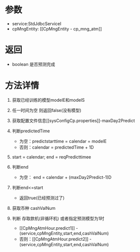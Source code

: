 # 参数
- service:StdJdbcServiceI
- cpMngEntity:  [[CpMngEntity - cp_mng_atm]]

# 返回
- boolean      是否预测完成

# 方法详情
1. 获取已经训练的模型modelE和modelS
2. 任一时间为空 则返回false(没有模型)

3. 获取配置文件信息[[sysConfigCp.properties]]-maxDay2Predict
4. 判断predictedTime
	- 为空：predictstarttime = calendar = modelE
	- 否则：calendar = predictedTime + 1D
5. start = calendar; end = reqPredicttimee
6. 判断end
	- 为空： end = calendar + (maxDay2Predict-1)D
7. 判断end<=start
	- 返回true(已经预测过了)

8. 获取币种 cashValNum
9. 判断 存取款机(非循环机) 或者指定预测模型为1时
	- [[CpMngAtmHour.predict1]] - (service,cpMngEntity,start,end,cashValNum)
	- 否则：[[CpMngAtmHour.predict2]] - (service,cpMngEntity,start,end,cashValNum)
	
